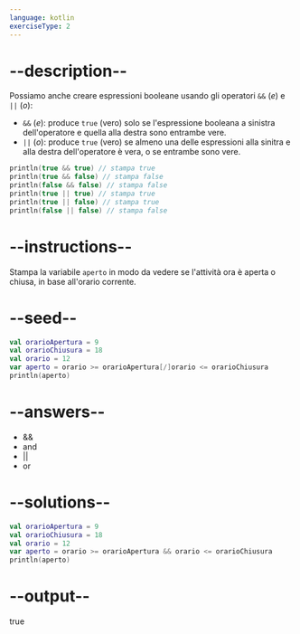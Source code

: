 ```yaml
---
language: kotlin
exerciseType: 2
---
```


# --description--

Possiamo anche creare espressioni booleane usando gli operatori `&&` (_e_) e `||` (_o_):

- `&&` (_e_): produce `true` (vero) solo se l'espressione booleana a sinistra dell'operatore e quella alla destra sono entrambe vere.
- `||` (_o_): produce `true` (vero) se almeno una delle espressioni alla sinitra e alla destra dell'operatore è vera, o se entrambe sono vere.

```kotlin
println(true && true) // stampa true
println(true && false) // stampa false
println(false && false) // stampa false
println(true || true) // stampa true
println(true || false) // stampa true
println(false || false) // stampa false
```

# --instructions--

Stampa la variabile `aperto` in modo da vedere se l'attività ora è aperta o chiusa, in base all'orario corrente.

# --seed--

```kotlin
val orarioApertura = 9
val orarioChiusura = 18
val orario = 12
var aperto = orario >= orarioApertura[/]orario <= orarioChiusura
println(aperto)
```

# --answers--

-  && 
-  and 
-  || 
-  or 

# --solutions--

```kotlin
val orarioApertura = 9
val orarioChiusura = 18
val orario = 12
var aperto = orario >= orarioApertura && orario <= orarioChiusura
println(aperto)
```

# --output--

true
